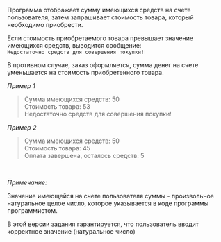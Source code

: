 Программа отображает сумму имеющихся средств на счете пользователя, затем запрашивает стоимость товара, который необходимо приобрести. 

Если стоимость приобретаемого товара превышает значение имеющихся средств, выводится сообщение:  
`Недостаточно средств для совершения покупки!` 

В противном случае, заказ оформляется, сумма денег на счете уменьшается на стоимость приобретенного товара.


_Пример 1_
> Сумма имеющихся средств: 50  
> Стоимость товара: 53  
> Недостаточно средств для совершения покупки! 

_Пример 2_
> Сумма имеющихся средств: 50  
> Стоимость товара: 45  
> Оплата завершена, осталось средств: 5  

<br>

_Примечание:_  

Значение имеющейся на счете пользователя суммы - произвольное натуральное целое число, которое указывается в коде программы программистом.

В этой версии задания гарантируется, что пользователь вводит корректное значение (натуральное число)
